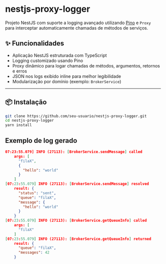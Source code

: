 # nestjs-proxy-logger

Projeto NestJS com suporte a logging avançado utilizando [Pino](https://getpino.io/) e `Proxy` para interceptar automaticamente chamadas de métodos de serviços.

## ✨ Funcionalidades

- Aplicação NestJS estruturada com TypeScript
- Logging customizado usando Pino
- Proxy dinâmico para logar chamadas de métodos, argumentos, retornos e erros
- JSON nos logs exibido inline para melhor legibilidade
- Modularização por domínio (exemplo: `BrokerService`)

---

## 📦 Instalação

```bash
git clone https://github.com/seu-usuario/nestjs-proxy-logger.git
cd nestjs-proxy-logger
yarn install
```

## Exemplo de log gerado

```json
07:23:55.079] INFO (27113): [BrokerService.sendMessage] called
    args: [
      "filaX",
      {
        "hello": "world"
      }
    ]
[07:23:55.079] INFO (27113): [BrokerService.sendMessage] resolved
    result: {
      "status": "sent",
      "queue": "filaX",
      "message": {
        "hello": "world"
      }
    }
[07:23:55.079] INFO (27113): [BrokerService.getQueueInfo] called
    args: [
      "filaX"
    ]
[07:23:55.079] INFO (27113): [BrokerService.getQueueInfo] returned
    result: {
      "queue": "filaX",
      "messages": 42
    }
```
